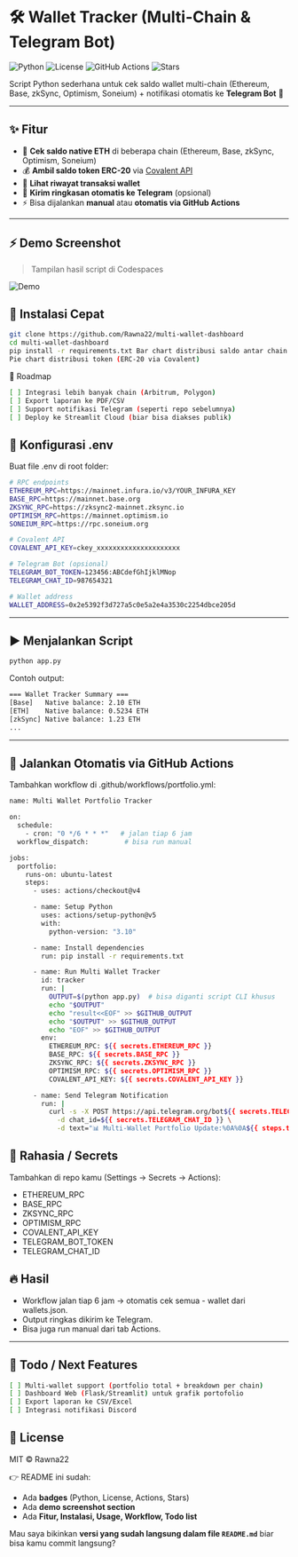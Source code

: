 # 🛠️ Wallet Tracker (Multi-Chain & Telegram Bot)

![Python](https://img.shields.io/badge/python-3.10+-blue.svg)
![License](https://img.shields.io/badge/license-MIT-green.svg)
![GitHub Actions](https://img.shields.io/github/actions/workflow/status/Rawna22/wallet-tracker/tracker.yml?branch=main)
![Stars](https://img.shields.io/github/stars/Rawna22/wallet-tracker?style=social)

Script Python sederhana untuk cek saldo wallet multi-chain (Ethereum, Base, zkSync, Optimism, Soneium) + notifikasi otomatis ke **Telegram Bot** 📲  

---

## ✨ Fitur
- 🔎 **Cek saldo native ETH** di beberapa chain (Ethereum, Base, zkSync, Optimism, Soneium)  
- 💰 **Ambil saldo token ERC-20** via [Covalent API](https://www.covalenthq.com/)  
- 📜 **Lihat riwayat transaksi wallet**  
- 🤖 **Kirim ringkasan otomatis ke Telegram** (opsional)  
- ⚡ Bisa dijalankan **manual** atau **otomatis via GitHub Actions**  

---

## ⚡ Demo Screenshot
> Tampilan hasil script di Codespaces

![Demo](./assets/demo.png)

## 🚀 Instalasi Cepat

```bash
git clone https://github.com/Rawna22/multi-wallet-dashboard
cd multi-wallet-dashboard
pip install -r requirements.txt Bar chart distribusi saldo antar chain
Pie chart distribusi token (ERC-20 via Covalent)
```

📌 Roadmap

```bash
[ ] Integrasi lebih banyak chain (Arbitrum, Polygon)
[ ] Export laporan ke PDF/CSV
[ ] Support notifikasi Telegram (seperti repo sebelumnya)
[ ] Deploy ke Streamlit Cloud (biar bisa diakses publik)
```

## 🔑 Konfigurasi .env
Buat file .env di root folder:

```bash
# RPC endpoints
ETHEREUM_RPC=https://mainnet.infura.io/v3/YOUR_INFURA_KEY
BASE_RPC=https://mainnet.base.org
ZKSYNC_RPC=https://zksync2-mainnet.zksync.io
OPTIMISM_RPC=https://mainnet.optimism.io
SONEIUM_RPC=https://rpc.soneium.org

# Covalent API
COVALENT_API_KEY=ckey_xxxxxxxxxxxxxxxxxxxxx

# Telegram Bot (opsional)
TELEGRAM_BOT_TOKEN=123456:ABCdefGhIjklMNop
TELEGRAM_CHAT_ID=987654321

# Wallet address
WALLET_ADDRESS=0x2e5392f3d727a5c0e5a2e4a3530c2254dbce205d
```

---

## ▶️ Menjalankan Script

```bash
python app.py
```
Contoh output:
```bash
=== Wallet Tracker Summary ===
[Base]   Native balance: 2.10 ETH
[ETH]    Native balance: 0.5234 ETH
[zkSync] Native balance: 1.23 ETH
...
```

---

## 🤖 Jalankan Otomatis via GitHub Actions
Tambahkan workflow di .github/workflows/portfolio.yml:

```bash
name: Multi Wallet Portfolio Tracker

on:
  schedule:
    - cron: "0 */6 * * *"   # jalan tiap 6 jam
  workflow_dispatch:         # bisa run manual

jobs:
  portfolio:
    runs-on: ubuntu-latest
    steps:
      - uses: actions/checkout@v4

      - name: Setup Python
        uses: actions/setup-python@v5
        with:
          python-version: "3.10"

      - name: Install dependencies
        run: pip install -r requirements.txt

      - name: Run Multi Wallet Tracker
        id: tracker
        run: |
          OUTPUT=$(python app.py)  # bisa diganti script CLI khusus
          echo "$OUTPUT"
          echo "result<<EOF" >> $GITHUB_OUTPUT
          echo "$OUTPUT" >> $GITHUB_OUTPUT
          echo "EOF" >> $GITHUB_OUTPUT
        env:
          ETHEREUM_RPC: ${{ secrets.ETHEREUM_RPC }}
          BASE_RPC: ${{ secrets.BASE_RPC }}
          ZKSYNC_RPC: ${{ secrets.ZKSYNC_RPC }}
          OPTIMISM_RPC: ${{ secrets.OPTIMISM_RPC }}
          COVALENT_API_KEY: ${{ secrets.COVALENT_API_KEY }}

      - name: Send Telegram Notification
        run: |
          curl -s -X POST https://api.telegram.org/bot${{ secrets.TELEGRAM_BOT_TOKEN }}/sendMessage \
            -d chat_id=${{ secrets.TELEGRAM_CHAT_ID }} \
            -d text="📊 Multi-Wallet Portfolio Update:%0A%0A${{ steps.tracker.outputs.result }}"
```

## 🔑 Rahasia / Secrets
Tambahkan di repo kamu (Settings → Secrets → Actions):
- ETHEREUM_RPC
- BASE_RPC
- ZKSYNC_RPC
- OPTIMISM_RPC
- COVALENT_API_KEY
- TELEGRAM_BOT_TOKEN
- TELEGRAM_CHAT_ID

## 🔥 Hasil
- Workflow jalan tiap 6 jam → otomatis cek semua - wallet dari wallets.json.
- Output ringkas dikirim ke Telegram.
- Bisa juga run manual dari tab Actions.

---

## 📌 Todo / Next Features
```bash
[ ] Multi-wallet support (portfolio total + breakdown per chain)
[ ] Dashboard Web (Flask/Streamlit) untuk grafik portofolio
[ ] Export laporan ke CSV/Excel
[ ] Integrasi notifikasi Discord
```

## 📄 License
MIT © Rawna22

👉 README ini sudah:  
- Ada **badges** (Python, License, Actions, Stars)  
- Ada **demo screenshot section**  
- Ada **Fitur, Instalasi, Usage, Workflow, Todo list**  

Mau saya bikinkan **versi yang sudah langsung dalam file `README.md`** biar bisa kamu commit langsung?

